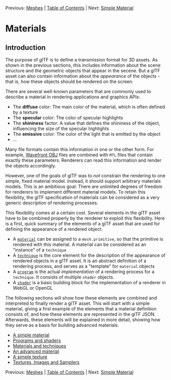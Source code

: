 Previous: [Meshes](gltfTutorial_008_Meshes.md) | [Table of Contents](README.md) | Next: [Simple Material](gltfTutorial_011_SimpleMaterial.md)

# Materials

## Introduction

The purpose of glTF is to define a transmission format for 3D assets. As shown in the previous sections, this includes information about the scene structure and the geometric objects that appear in the secene. But a glTF asset can also contain information about the *appearance* of the objects - that is, how these objects should be rendered on the screen.

There are several well-known parameters that are commonly used to describe a material in rendering applications and graphics APIs:

* The **diffuse** color: The main color of the material, which is often defined by a texture
* The **specular** color: The color of specular highlights
* The **shininess** factor: A value that defines the shininess of the object, influencing the size of the specular highlights
* The **emissive** color: The color of the light that is emitted by the object
* ...

Many file formats contain this information in one or the other form. For example, [Wavefront OBJ](https://en.wikipedia.org/wiki/Wavefront_.obj_file) files are combined with `MTL` files that contain exactly these parameters. Renderers can read this information and render the objects accordingly.

However, one of the goals of glTF was to *not* constrain the rendering to one simple, fixed material model. Instead, it should support arbitrary materials models. This is an ambitious goal: There are unlimited degrees of freedom for renderers to implement different material models. To retain this flexibility, the glTF specification of materials can be considered as a very generic description of rendering processes.

This flexibility comes at a certain cost. Several elements in the glTF asset have to be combined properly by the renderer to exploit this flexibility. Here is a first, quick summary of the elements of a glTF asset that are used for defining the appearance of a rendered object.

- A [`material`](https://github.com/KhronosGroup/glTF/tree/master/specification#reference-material) can be assigned to a `mesh.primitive`, so that the primitive is rendered with this material. A material can be considered as an "instance" of a `technique`
- A [`technique`](https://github.com/KhronosGroup/glTF/tree/master/specification#reference-technique) is the core element for the description of the appearance of rendered objects in a glTF asset. It is an abstract definition of a rendering process, and serves as a "template" for `material` objects
- A [`program`](https://github.com/KhronosGroup/glTF/tree/master/specification#reference-program) is the actual *implementation* of a rendering process for a `technique`. It consists of multiple `shader` objects.
- A [`shader`](https://github.com/KhronosGroup/glTF/tree/master/specification#reference-shader) is a basic building block for the implementation of a renderer in WebGL or OpenGL

The following sections will show how these elements are combined and interpreted to finally render a glTF asset. This will start with a simple material, giving a first example of the elements that a material definition consists of, and how these elements are represented in the glTF JSON. Afterwards, these elements will be explained in more detail, showing how they serve as a basis for building advanced materials.

- [A simple material](gltfTutorial_011_SimpleMaterial.md)
- [Programs and shaders](gltfTutorial_012_ProgramsShaders.md)
- [Materials and techniques](gltfTutorial_013_MaterialsTechniques.md)
- [An advanced material](gltfTutorial_014_AdvancedMaterial.md)
- [A simple texture](gltfTutorial_015_SimpleTexture.md)
- [Textures, Images and Samplers](gltfTutorial_016_TexturesImagesSamplers.md)



Previous: [Meshes](gltfTutorial_008_Meshes.md) | [Table of Contents](README.md) | Next: [Simple Material](gltfTutorial_011_SimpleMaterial.md)
